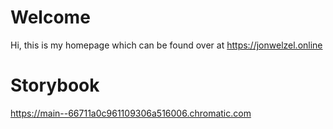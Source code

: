# Welcome

Hi, this is my homepage which can be found over at https://jonwelzel.online

# Storybook

https://main--66711a0c961109306a516006.chromatic.com
